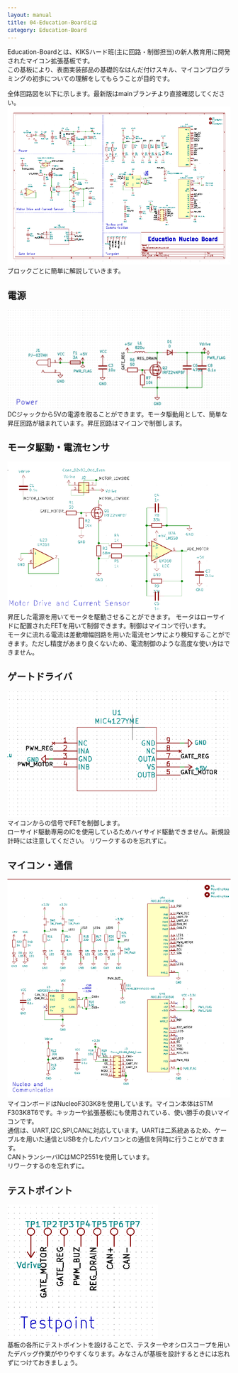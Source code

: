 ```yaml
---
layout: manual
title: 04-Education-Boardとは
category: Education-Board
---
```

Education-Boardとは、KIKSハード班(主に回路・制御担当)の新人教育用に開発されたマイコン拡張基板です。  
この基板により、表面実装部品の基礎的なはんだ付けスキル、マイコンプログラミングの初歩についての理解をしてもらうことが目的です。  

全体回路図を以下に示します。最新版はmainブランチより直接確認してください。
![circuit](image/circuit.png)  
ブロックごとに簡単に解説していきます。  

## 電源

![power](image/circuit_power.png)  
DCジャックから5Vの電源を取ることができます。モータ駆動用として、簡単な昇圧回路が組まれています。昇圧回路はマイコンで制御します。

## モータ駆動・電流センサ

![motor](image/citcuit_motor.png)  
昇圧した電源を用いてモータを駆動させることができます。
モータはローサイドに配置されたFETを用いて制御できます。制御はマイコンで行います。  
モータに流れる電流は差動増幅回路を用いた電流センサにより検知することができます。ただし精度があまり良くないため、電流制御のような高度な使い方はできません。  

## ゲートドライバ

![gatedriver](image/gatedriver.png)  
マイコンからの信号でFETを制御します。  
ローサイド駆動専用のICを使用しているためハイサイド駆動できません。新規設計時には注意してください。
リワークするのを忘れずに。  

## マイコン・通信

![micon](image/circuit_micon.png)  
マイコンボードはNucleoF303K8を使用しています。マイコン本体はSTM F303K8T6です。キッカーや拡張基板にも使用されている、使い勝手の良いマイコンです。  
通信は、UART,I2C,SPI,CANに対応しています。UARTは二系統あるため、ケーブルを用いた通信とUSBを介したパソコンとの通信を同時に行うことができます。  
CANトランシーバICはMCP2551を使用しています。  
リワークするのを忘れずに。  

## テストポイント

![testpoint](image/circuit_testpoint.png)  
基板の各所にテストポイントを設けることで、テスターやオシロスコープを用いたデバッグ作業がやりやすくなります。みなさんが基板を設計するときには忘れずにつけておきましょう。
